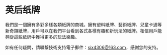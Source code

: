 # 英后纸牌

我們是一個擁有多彩多樣各類紙牌的商城。擁有塑料紙牌、藝術紙牌、兒童卡通等新奇類紙牌，用戶可以在我們平台看到各式各樣有趣和新玩法的紙牌。相信用戶能夠從這些紙牌中獲得更多的玩法樂趣。

如有任何疑問，請聯繫技術支持電子郵件：six4306@163.com，感謝您的支持。
 
